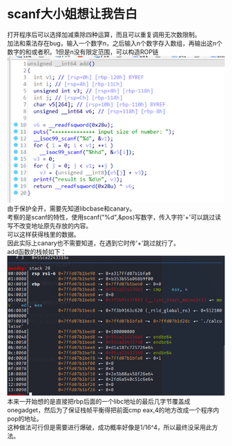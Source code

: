 # scanf大小姐想让我告白  
打开程序后可以选择加减乘除四种运算，而且可以重复调用无次数限制。    
加法和乘法存在bug，输入一个数字n，之后输入n个数字存入数组，再输出这n个数字的和或者积。1但是n没有限定范围，可以构造ROP链  
![](./pics/funadd.png)
由于保护全开，需要先知道libcbase和canary。  
考察的是scanf的特性，使用scanf("%d",&pos)写数字，传入字符'+'可以跳过读写不改变地址原先存放的内容。  
可以这样获得栈里的数据。  
因此实际上canary也不需要知道，在遇到它时传'+'跳过就行了。  
add函数的栈帧如下：  
![](./pics/stack.png)  
本来一开始想的是直接把rbp后面的一个libc地址的最后几字节覆盖成onegadget，然后为了保证栈帧平衡得把前面cmp eax,4的地方改成一个程序内pop的地址。  
这种做法可行但是需要进行爆破，成功概率好像是1/16^4，所以最终没采用此方法。